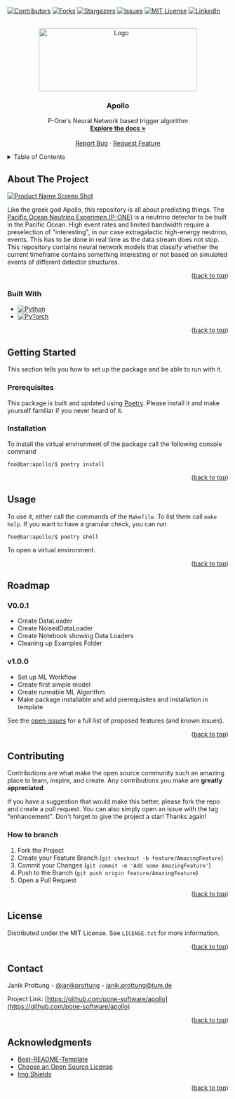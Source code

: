 <!-- Improved compatibility of back to top link: See: https://github.com/othneildrew/Best-README-Template/pull/73 -->
<a name="readme-top"></a>
<!--
*** Thanks for checking out the Best-README-Template. If you have a suggestion
*** that would make this better, please fork the repo and create a pull request
*** or simply open an issue with the tag "enhancement".
*** Don't forget to give the project a star!
*** Thanks again! Now go create something AMAZING! :D
-->



<!-- PROJECT SHIELDS -->
<!--
*** I'm using markdown "reference style" links for readability.
*** Reference links are enclosed in brackets [ ] instead of parentheses ( ).
*** See the bottom of this document for the declaration of the reference variables
*** for contributors-url, forks-url, etc. This is an optional, concise syntax you may use.
*** https://www.markdownguide.org/basic-syntax/#reference-style-links
-->
[![Contributors][contributors-shield]][contributors-url]
[![Forks][forks-shield]][forks-url]
[![Stargazers][stars-shield]][stars-url]
[![Issues][issues-shield]][issues-url]
[![MIT License][license-shield]][license-url]
[![LinkedIn][linkedin-shield]][linkedin-url]



<!-- PROJECT LOGO -->
<br />
<div align="center">
  <a href="https://github.com/pone-software/apollo">
    <img src="https://www.pacific-neutrino.org/typo3conf/ext/sitepackage/Resources/Public/Images/Logos/P-ONE_Rainbow-01-360p.jpg" alt="Logo" height="143" width="360">
  </a>

<h3 align="center">Apollo</h3>

  <p align="center">
    P-One's Neural Network based trigger algorithm
    <br />
    <a href="https://pone-software.github.io/apollo/"><strong>Explore the docs »</strong></a>
    <br />
    <br />
    <a href="https://github.com/pone-software/apollo/issues">Report Bug</a>
    ·
    <a href="https://github.com/pone-software/apollo/issues">Request Feature</a>
  </p>
</div>



<!-- TABLE OF CONTENTS -->
<details>
  <summary>Table of Contents</summary>
  <ol>
    <li>
      <a href="#about-the-project">About The Project</a>
      <ul>
        <li><a href="#built-with">Built With</a></li>
      </ul>
    </li>
    <li>
      <a href="#getting-started">Getting Started</a>
      <ul>
        <li><a href="#prerequisites">Prerequisites</a></li>
        <li><a href="#installation">Installation</a></li>
      </ul>
    </li>
    <li><a href="#usage">Usage</a></li>
    <li><a href="#roadmap">Roadmap</a></li>
    <li><a href="#contributing">Contributing</a></li>
    <li><a href="#license">License</a></li>
    <li><a href="#contact">Contact</a></li>
    <li><a href="#acknowledgments">Acknowledgments</a></li>
  </ol>
</details>



<!-- ABOUT THE PROJECT -->

## About The Project

[![Product Name Screen Shot][product-screenshot]](https://example.com)

Like the greek god Apollo, this repository is all about predicting things.
The [Pacific Ocean Neutrino Experimen (P-ONE)](https://www.pacific-neutrino.org/) is a
neutrino detector to be built in the Pacific Ocean. High event rates and limited
bandwidth require a preselection of "interesting", in our case extragalactic high-energy
neutrino, events. This has to be done in real time as the data stream does not stop.
This repository contains neural network models that classify whether the current
timeframe contains something interesting or not based on simulated events of different
detector structures.

<p align="right">(<a href="#readme-top">back to top</a>)</p>

### Built With

* [![Python][Python]][Python-url]
* [![PyTorch][PyTorch]][PyTorch-url]

<p align="right">(<a href="#readme-top">back to top</a>)</p>



<!-- GETTING STARTED -->

## Getting Started

This section tells you how to set up the package and be able to run with it.

### Prerequisites

This package is built and updated using [Poetry](https://python-poetry.org/). 
Please install it and make yourself familiar if you never heard of it.

### Installation

To install the virtual environment of the package call the following console command

```console
foo@bar:apollo/$ poetry install
```

<p align="right">(<a href="#readme-top">back to top</a>)</p>

<!-- USAGE EXAMPLES -->

## Usage

To use it, either call the commands of the `Makefile`. To list them call `make help`.
If you want to have a granular check, you can run

```console
foo@bar:apollo/$ poetry shell
```

To open a virtual environment.

<p align="right">(<a href="#readme-top">back to top</a>)</p>



<!-- ROADMAP -->

## Roadmap

### V0.0.1

* Create DataLoader
* Create NoisedDataLoader
* Create Notebook showing Data Loaders
* Cleaning up Examples Folder

### v1.0.0

* Set up ML Workflow
* Create first simple model
* Create runnable ML Algorithm
* Make package installable and add prerequisites and installation in template

See the [open issues](https://github.com/pone-software/apollo/issues) for a full list of
proposed features (and known
issues).

<p align="right">(<a href="#readme-top">back to top</a>)</p>



<!-- CONTRIBUTING -->

## Contributing

Contributions are what make the open source community such an amazing place to learn,
inspire, and create. Any
contributions you make are **greatly appreciated**.

If you have a suggestion that would make this better, please fork the repo and create a
pull request. You can also
simply open an issue with the tag "enhancement".
Don't forget to give the project a star! Thanks again!

### How to branch

1. Fork the Project
2. Create your Feature Branch (`git checkout -b feature/AmazingFeature`)
3. Commit your Changes (`git commit -m 'Add some AmazingFeature'`)
4. Push to the Branch (`git push origin feature/AmazingFeature`)
5. Open a Pull Request

<p align="right">(<a href="#readme-top">back to top</a>)</p>



<!-- LICENSE.txt -->

## License

Distributed under the MIT License. See `LICENSE.txt` for more information.

<p align="right">(<a href="#readme-top">back to top</a>)</p>



<!-- CONTACT -->

## Contact

Janik Prottung - [@janikprottung](https://linkedin.com/in/janikprottung) -
janik.prottung@tum.de

Project
Link: [https://github.com/pone-software/apollo](https://github.com/pone-software/apollo)

<p align="right">(<a href="#readme-top">back to top</a>)</p>



<!-- ACKNOWLEDGMENTS -->

## Acknowledgments

* [Best-README-Template](https://github.com/othneildrew/Best-README-Template)
* [Choose an Open Source License](https://choosealicense.com/)
* [Img Shields](https://shields.io/)

<p align="right">(<a href="#readme-top">back to top</a>)</p>



<!-- MARKDOWN LINKS & IMAGES -->
<!-- https://www.markdownguide.org/basic-syntax/#reference-style-links -->

[contributors-shield]: https://img.shields.io/github/contributors/pone-software/apollo.svg?style=for-the-badge

[contributors-url]: https://github.com/pone-software/apollo/graphs/contributors

[forks-shield]: https://img.shields.io/github/forks/pone-software/apollo.svg?style=for-the-badge

[forks-url]: https://github.com/pone-software/apollo/network/members

[stars-shield]: https://img.shields.io/github/stars/pone-software/apollo.svg?style=for-the-badge

[stars-url]: https://github.com/pone-software/apollo/stargazers

[issues-shield]: https://img.shields.io/github/issues/pone-software/apollo.svg?style=for-the-badge

[issues-url]: https://github.com/pone-software/apollo/issues

[license-shield]: https://img.shields.io/github/license/pone-software/apollo.svg?style=for-the-badge

[license-url]: https://github.com/pone-software/apollo/blob/main/LICENSE.txt

[linkedin-shield]: https://img.shields.io/badge/-LinkedIn-black.svg?style=for-the-badge&logo=linkedin&colorB=555

[linkedin-url]: https://linkedin.com/in/janikprottung

[product-screenshot]: https://via.placeholder.com/1920x1080.png?text=Beautiful+Picture+To+Be+Done

[Python]: https://img.shields.io/badge/python-2b5b84?style=for-the-badge&logo=python&logoColor=white

[Python-url]: https://www.python.org/

[PyTorch]: https://img.shields.io/badge/PyTorch-ee4c2c?style=for-the-badge&logo=pytorch&logoColor=white

[PyTorch-url]: https://pytorch.org/